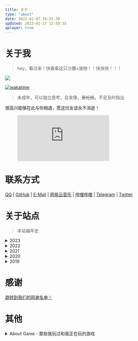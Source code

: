 ```yaml
---
title: 关于
type: "about"
date: 2022-02-07 16:35:30
updated: 2023-01-17 12:50:35
aplayer: true
---
```


# 关于我
>hey，看过来！快看看这只沙雕+废物！！快快快！！！
>

<div class="text-center">
  <div class="site-author-avatar">
    <img src="https://q1.qlogo.cn/g?b=qq&nk=2271225249&s=640">
  </div>
</div>

[![wakatime](https://wakatime.com/badge/user/4a671fe1-89e5-4c3d-acdd-6a423297698f.svg)](https://wakatime.com/@4a671fe1-89e5-4c3d-acdd-6a423297698f)

> 未成年，可以独立思考，会发傻，~~爱吃桃~~，不足及时指出

很高兴能够在此与你相遇，愿这份友谊永不消逝！

<figure><embed src="https://wakatime.com/share/@TNXG/d02e03cf-37e4-4415-9226-87ff79d40804.svg"></embed></figure>

# 联系方式
[QQ](https://jq.qq.com/?_wv=1027&k=hc3OKNED) | [GitHub](https://github.com/TNXG) | [E-Mail](mailto:tnxg@outlook.jp) | [网易云音乐](https://music.163.com/user/home?id=515522946) | [哔哩哔哩](https://space.bilibili.com/175424674) | [Telegram](https://t.me/tianxiang_tnxg) | [Twitter](https://twitter.com/tianxiang_tnxg)

# 关于站点

>本站编年史

<details>
<summary>2023</summary>

### 2023-7-13
对于博客过时信息进行了更新

### 2023-6-4
使用Python+Flask重写了博客后端

### 2023-6-3
重写博客ServiceWorker
</details>
<details>
<summary>2022</summary>

### 2022-12-23
更换域名为 blog.tnxg.top

### 2022-12-18
自建静态资源储存库提供商由DogeCloud更换为DogeCast

### 2022-10-7
新主题的适应性工作基本完成

### 2022-10-5
将hexo-theme-yun更换为hexo-theme-miracle
<span class="heimu">说白了就更换了博客主题</span>

### 2022-8-17
更换HPPTalk为QexoTalks

### 2022-8-16
ServerLess由Vercel更换到Netlify

### 2022-8-13
博客更换全新Logo

### 2022-7-28
全面更换自建资源仓库

### 2022-7-21
博客加入ClientWorker

### 2022-7-12
在前几天发现ElemeUnpkg镜像不回源，开始自建资源仓库

### 2022-6-7
博客静态资源cdn由JsDelivr更换为ElemeUnpkg镜像，保证基础访问速度

### 2022-6-4
Python开发遇到困难，未知的HTTPX报错，继续使用php开发并使用learncloud提供的数据存储服务

顺便把支付宝实名换成我自己的了，对某些服务商进行实名认证

将保存在本地的明日方舟立绘上传至DogeCloud

### 2022-3-26
初次部署Wexagonal <a class="heimu" little="HPP的升级版就是HPP+">(hexoplusplus plus)</a>

### 2022-3-25
购买域名<a href="https://prts.top">prts.top</a>，作为<a href="https://arknights.asia">arknights.asia</a>域名到期后的新域名

续费域名<a href="https://www.loyunet.cn">loyunet.cn</a>

决定日后前端域名为<a href="https://www.loyunet.cn">loyunet.cn</a>后端域名为<a href="https://prts.top">prts.top</a>

### 2022-1-29
新增友链朋友圈

### 2022-1-16
博客支持ServiceWorker及适配HexoPlusPlus

### 2022-1-15
静态博客部署

天翔开始简单学习Pyhton
</details>
<details>
<summary>2021</summary>

### 2021-8
天翔开始学习易语言和php

### 2021-5-9
注册域名<a href="https://arknights.asia">arknights.asia</a>

MurlAPI更名为Arknights.Asia

注册域名<a href="https://www.loyunet.cn">loyunet.cn</a>

洛圄网络主域名更换
</details>
<details>
<summary>2020</summary>

期间大大小小发生了一些事情，比如CoolQ的消逝

MisakaNetwork.ML改组，建立LoYuNetwork，购买域名<a href="https://loyunet.xyz">loyunet.xyz</a>

MurlAPI初步建立

~~有点记不太清了~~
</details>
<details>
<summary>2019</summary>

### 2019-8-12
发现了wordpress，并搭建了我第一个博客

### 2019-7-21
抱着尝试的态度，我搭建起了我的第一个动态网站，程序嘛，程序是discuz，对没错，我的第一个动态网站是论坛(doge)

### 2019-6-27
在机缘巧合下，我注册了我的第一个域名<a href="http://misakanetwork.ml">misakanetwork.ml</a>，这将我带入了web的世界中来。不过那时候还是对着百度写一些简单的网页
</details>

# 感谢

[跳转到我们的鸣谢名单！](/thanks/)

# 其他

<details>
<summary>About Game - 那些我玩过和我正在玩的游戏</summary>

### 明日方舟

997437387
月霜夕#4422

### 我的世界Minecraft
 
Java: TARS_TNXG
BE: tian xiang zax6

### 少女前线（已经退游）

1516432
TARS天翔

### 崩坏3（已经退游）

260574680
天翔

### 原神（已经退游）

142617967
天翔TNXG


### 赛马娘

日服：いゆくるず（326246156）
![](https://assets.tnxg.whitenuo.cn/images/cover/games/uma/JP_Card-1.png)
![](https://assets.tnxg.whitenuo.cn/images/cover/games/uma/JP_Card-2.png)


繁中服：いゆくるず（582892006783）
![](https://assets.tnxg.whitenuo.cn/images/cover/games/uma/TC_Card-1.jpg)
![](https://assets.tnxg.whitenuo.cn/images/cover/games/uma/TC_Card-2.jpg)


### 幻塔（半退游）

开服玩家，见证了这个游戏一步步变好，但是懒得找id了，知我是个幻塔玩家就行 ~~（ht煞笔海底策划不会做探索就tm别做）~~

### 想玩的，将来可能会玩的（包括公测和未公测的）

公主连结、卡拉彼丘、明日方舟：终末地、来自星尘、少女前线2：追放、少前：谲境、律动轨迹、尘白禁区、火环、临界指令、雾境序列、绝区零、时序残响、鸣潮、绿梦、秘银之枪、赛尔计划


<details>
<summary>看点笑话</summary>

![](https://assets.tnxg.whitenuo.cn/images/upload/2023/01/0dfe2e4f02f9e59721c626a5afd72cdb.png)

![](https://assets.tnxg.whitenuo.cn/images/upload/2023/01/0f408662d833cd2bb426955479749d4d.png)

Copilot是懂Markdown生成的

</details>
</details>

